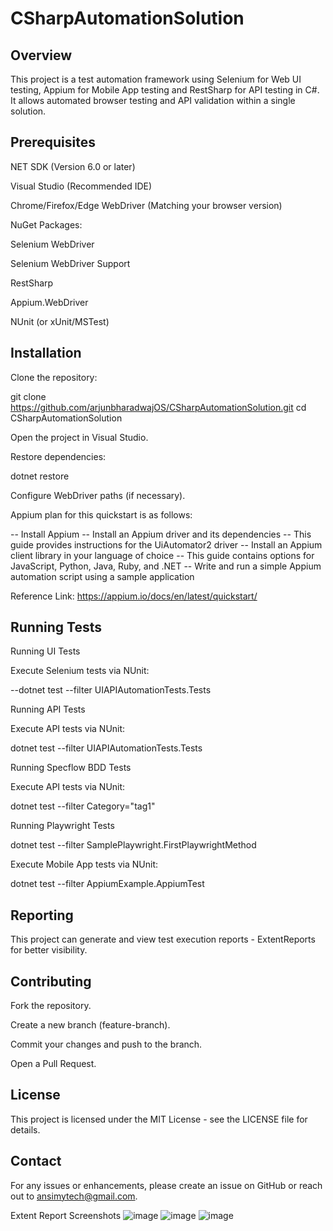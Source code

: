 
# CSharpAutomationSolution
## Overview

This project is a test automation framework using Selenium for Web UI testing, Appium for Mobile App testing and RestSharp for API testing in C#. It allows automated browser testing and API validation within a single solution.

## Prerequisites

NET SDK (Version 6.0 or later)

Visual Studio (Recommended IDE)

Chrome/Firefox/Edge WebDriver (Matching your browser version)

NuGet Packages:

Selenium WebDriver

Selenium WebDriver Support

RestSharp

Appium.WebDriver

NUnit (or xUnit/MSTest)

## Installation

Clone the repository:

git clone https://github.com/arjunbharadwajOS/CSharpAutomationSolution.git
cd CSharpAutomationSolution

Open the project in Visual Studio.

Restore dependencies:

dotnet restore

Configure WebDriver paths (if necessary).

Appium plan for this quickstart is as follows:

-- Install Appium
-- Install an Appium driver and its dependencies
-- This guide provides instructions for the UiAutomator2 driver
-- Install an Appium client library in your language of choice
-- This guide contains options for JavaScript, Python, Java, Ruby, and .NET
-- Write and run a simple Appium automation script using a sample application

Reference Link: https://appium.io/docs/en/latest/quickstart/

## Running Tests

Running UI Tests

Execute Selenium tests via NUnit:

--dotnet test --filter UIAPIAutomationTests.Tests

Running API Tests

Execute API tests via NUnit:

dotnet test --filter UIAPIAutomationTests.Tests

Running Specflow BDD Tests

Execute API tests via NUnit:

dotnet test --filter Category="tag1"

Running Playwright Tests

dotnet test --filter SamplePlaywright.FirstPlaywrightMethod

Execute Mobile App tests via NUnit:

dotnet test --filter AppiumExample.AppiumTest

## Reporting

This project can generate and view test execution reports - ExtentReports for better visibility.

## Contributing

Fork the repository.

Create a new branch (feature-branch).

Commit your changes and push to the branch.

Open a Pull Request.

## License

This project is licensed under the MIT License - see the LICENSE file for details.

## Contact

For any issues or enhancements, please create an issue on GitHub or reach out to ansimytech@gmail.com.

Extent Report Screenshots
![image](https://github.com/user-attachments/assets/17208160-39d4-4ce5-b6da-81cc4c672d87)
![image](https://github.com/user-attachments/assets/25ab514b-43fd-43e1-a610-4fc728778d22)
![image](https://github.com/user-attachments/assets/febe883c-b3ce-4448-9672-f920901fff03)



